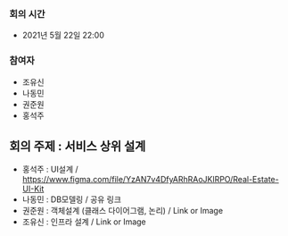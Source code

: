 ### 회의 시간
- 2021년 5월 22일 22:00

### 참여자
- 조유신
- 나동민
- 권준원
- 홍석주

## 회의 주제 : 서비스 상위 설계
- 홍석주 : UI설계 / https://www.figma.com/file/YzAN7v4DfyARhRAoJKlRPO/Real-Estate-UI-Kit 
- 나동민 : DB모델링 / 공유 링크 
- 권준원 : 객체설계 (클래스 다이어그램, 논리) / Link or Image 
- 조유신 : 인프라 설계 / Link or Image 

